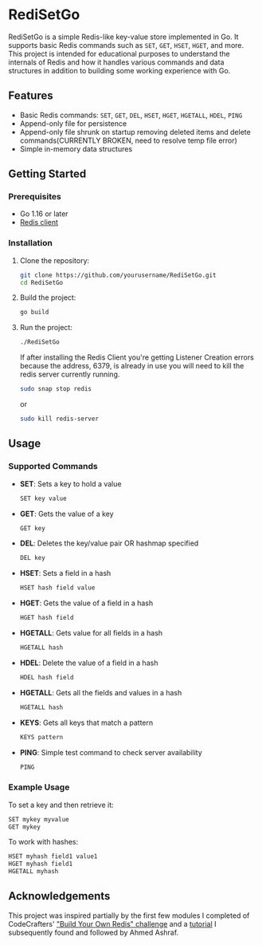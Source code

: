 # RediSetGo

RediSetGo is a simple Redis-like key-value store implemented in Go. It supports basic Redis commands such as `SET`, `GET`, `HSET`, `HGET`, and more. This project is intended for educational purposes to understand the internals of Redis and how it handles various commands and data structures in addition to building some working experience with Go.

## Features

- Basic Redis commands: `SET`, `GET`, `DEL`, `HSET`, `HGET`, `HGETALL`, `HDEL`, `PING`
- Append-only file for persistence
- Append-only file shrunk on startup removing deleted items and delete commands(CURRENTLY BROKEN, need to resolve temp file error)
- Simple in-memory data structures

## Getting Started

### Prerequisites

- Go 1.16 or later
- [Redis client](https://redis.io/docs/getting-started/installation/)

### Installation

1. Clone the repository:

    ```sh
    git clone https://github.com/yourusername/RediSetGo.git
    cd RediSetGo
    ```

2. Build the project:

    ```sh
    go build
    ```

3. Run the project:

    ```sh
    ./RediSetGo
    ```

    If after installing the Redis Client you're getting Listener Creation errors because the address, 6379, is already in use you will need to kill the redis server currently running.

    ```sh
    sudo snap stop redis
    ```
    or
    ```sh
    sudo kill redis-server
    ```

## Usage

### Supported Commands

- **SET**: Sets a key to hold a value

    ```sh
    SET key value
    ```

- **GET**: Gets the value of a key

    ```sh
    GET key
    ```

- **DEL**: Deletes the key/value pair OR hashmap specified
    ```sh
    DEL key
    ```

- **HSET**: Sets a field in a hash

    ```sh
    HSET hash field value
    ```

- **HGET**: Gets the value of a field in a hash

    ```sh
    HGET hash field
    ```

- **HGETALL**: Gets value for all fields in a hash

    ```sh
    HGETALL hash
    ```

- **HDEL**: Delete the value of a field in a hash

    ```sh
    HDEL hash field
    ```

- **HGETALL**: Gets all the fields and values in a hash

    ```sh
    HGETALL hash
    ```

- **KEYS**: Gets all keys that match a pattern

    ```sh
    KEYS pattern
    ```

- **PING**: Simple test command to check server availability

    ```sh
    PING
    ```

### Example Usage

To set a key and then retrieve it:

```sh
SET mykey myvalue
GET mykey
```
To work with hashes:

```sh
HSET myhash field1 value1
HGET myhash field1
HGETALL myhash
```

## Acknowledgements
This project was inspired partially by the first few modules I completed of CodeCrafters' ["Build Your Own Redis" challenge](https://app.codecrafters.io/courses/redis) and a [tutorial](https://www.build-redis-from-scratch.dev/en/introduction) I subsequently found and followed by Ahmed Ashraf.
